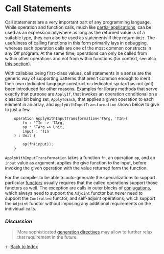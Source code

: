 # Call Statements

Call statements are a very important part of any programming language. While operation and function calls, much like [partial applications](https://github.com/microsoft/qsharp-language/blob/main/Specifications/Language/3_Expressions/PartialApplication.md#partial-application), can be used as an expression anywhere as long as the returned value is of a suitable type, they can also be used as statements if they return `Unit`. 
The usefulness of calling functions in this form primarily lays in debugging, whereas such operation calls are one of the most common constructs in any Q# program. At the same time, operations can only be called from within other operations and not from within functions (for context, see also [this section](https://github.com/microsoft/qsharp-language/blob/main/Specifications/Language/4_TypeSystem/QuantumDataTypes.md#qubits)). 

With callables being first-class values, 
call statements in a sense are the generic way of supporting patterns that aren't common enough to merit their own dedicated language construct or dedicated syntax has not (yet) been introduced for other reasons. Examples for library methods that serve exactly that purpose are `ApplyIf`, that invokes an operation conditional on a classical bit being set, `ApplyToEach`, that applies a given operation to each element in an array, and `ApplyWithInputTransformation` shown below to give to just a few. 

```qsharp
    operation ApplyWithInputTransformation<'TArg, 'TIn>(
        fn : 'TIn -> 'TArg,
        op : 'TArg => Unit,
        input : 'TIn
    ) : Unit {

        op(fn(input)); 
    }
```

`ApplyWithInputTransformation` takes a function `fn`, an operation `op`, and an `input` value as argument, applies the give function to the input, before invoking the given operation with the value returned form the function.

For the compiler to be able to auto-generate the specializations to support particular [functors](https://github.com/microsoft/qsharp-language/blob/main/Specifications/Language/3_Expressions/FunctorApplication.md#functor-application) usually requires that the called operations support those functors as well. The exception are calls in outer blocks of [conjugations](https://github.com/microsoft/qsharp-language/blob/main/Specifications/Language/2_Statements/Conjugations.md#conjugations), which always need to support the `Adjoint` functor but never need to support the `Controlled` functor, and self-adjoint operations, which support the `Adjoint` functor without imposing any additional requirements on the individual calls. 

### *Discussion*
>More sophisticated [generation directives](https://github.com/microsoft/qsharp-language/blob/main/Specifications/Language/1_ProgramStructure/4_SpecializationDeclarations.md#auto-generation-directives) may allow to further relax that requirement in the future. 


← [Back to Index](https://github.com/microsoft/qsharp-language/tree/main/Specifications/Language#index)